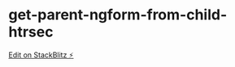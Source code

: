 # get-parent-ngform-from-child-htrsec

[Edit on StackBlitz ⚡️](https://stackblitz.com/edit/get-parent-ngform-from-child-htrsec)